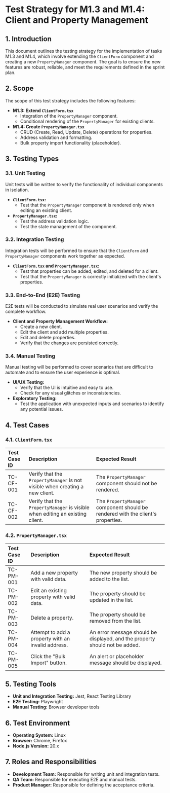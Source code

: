 
# Test Strategy for M1.3 and M1.4: Client and Property Management

## 1. Introduction

This document outlines the testing strategy for the implementation of tasks M1.3 and M1.4, which involve extending the `ClientForm` component and creating a new `PropertyManager` component. The goal is to ensure the new features are robust, reliable, and meet the requirements defined in the sprint plan.

## 2. Scope

The scope of this test strategy includes the following features:

- **M1.3: Extend `ClientForm.tsx`**
  - Integration of the `PropertyManager` component.
  - Conditional rendering of the `PropertyManager` for existing clients.
- **M1.4: Create `PropertyManager.tsx`**
  - CRUD (Create, Read, Update, Delete) operations for properties.
  - Address validation and formatting.
  - Bulk property import functionality (placeholder).

## 3. Testing Types

### 3.1. Unit Testing

Unit tests will be written to verify the functionality of individual components in isolation.

- **`ClientForm.tsx`:**
  - Test that the `PropertyManager` component is rendered only when editing an existing client.
- **`PropertyManager.tsx`:**
  - Test the address validation logic.
  - Test the state management of the component.

### 3.2. Integration Testing

Integration tests will be performed to ensure that the `ClientForm` and `PropertyManager` components work together as expected.

- **`ClientForm.tsx` and `PropertyManager.tsx`:**
  - Test that properties can be added, edited, and deleted for a client.
  - Test that the `PropertyManager` is correctly initialized with the client's properties.

### 3.3. End-to-End (E2E) Testing

E2E tests will be conducted to simulate real user scenarios and verify the complete workflow.

- **Client and Property Management Workflow:**
  - Create a new client.
  - Edit the client and add multiple properties.
  - Edit and delete properties.
  - Verify that the changes are persisted correctly.

### 3.4. Manual Testing

Manual testing will be performed to cover scenarios that are difficult to automate and to ensure the user experience is optimal.

- **UI/UX Testing:**
  - Verify that the UI is intuitive and easy to use.
  - Check for any visual glitches or inconsistencies.
- **Exploratory Testing:**
  - Test the application with unexpected inputs and scenarios to identify any potential issues.

## 4. Test Cases

### 4.1. `ClientForm.tsx`

| Test Case ID | Description | Expected Result |
| :--- | :--- | :--- |
| TC-CF-001 | Verify that the `PropertyManager` is not visible when creating a new client. | The `PropertyManager` component should not be rendered. |
| TC-CF-002 | Verify that the `PropertyManager` is visible when editing an existing client. | The `PropertyManager` component should be rendered with the client's properties. |

### 4.2. `PropertyManager.tsx`

| Test Case ID | Description | Expected Result |
| :--- | :--- | :--- |
| TC-PM-001 | Add a new property with valid data. | The new property should be added to the list. |
| TC-PM-002 | Edit an existing property with valid data. | The property should be updated in the list. |
| TC-PM-003 | Delete a property. | The property should be removed from the list. |
| TC-PM-004 | Attempt to add a property with an invalid address. | An error message should be displayed, and the property should not be added. |
| TC-PM-005 | Click the "Bulk Import" button. | An alert or placeholder message should be displayed. |

## 5. Testing Tools

- **Unit and Integration Testing:** Jest, React Testing Library
- **E2E Testing:** Playwright
- **Manual Testing:** Browser developer tools

## 6. Test Environment

- **Operating System:** Linux
- **Browser:** Chrome, Firefox
- **Node.js Version:** 20.x

## 7. Roles and Responsibilities

- **Development Team:** Responsible for writing unit and integration tests.
- **QA Team:** Responsible for executing E2E and manual tests.
- **Product Manager:** Responsible for defining the acceptance criteria.
